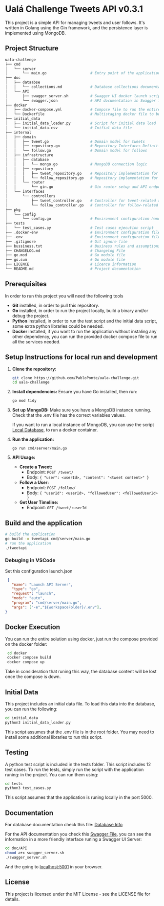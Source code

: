 # Ualá Challenge Tweets API v0.3.1

This project is a simple API for managing tweets and user follows.
It's written in Golang using the Gin framework, and the persistence layer is implemented using MongoDB.

## Project Structure

```bash
uala-challenge
├── cmd
│   └── server
│       └── main.go                    # Entry point of the application, server start
├── doc
│   ├── dataabse
│   │   └── collections.md             # Database collections documentation
│   └── API
│       ├── swagger_server.sh          # Swagger UI docker launch script
│       └── swagger.json               # API documentation in Swagger format
├── docker
│   ├── docker-compose.yml             # Compose file to run the entire solution
│   └── Dockerfile                     # Multistaging docker file to build and run the API
├── initial_data
│   ├── initial_data_loader.py         # Script for initial data load
│   └── initial_data.csv               # Inifial data file
├── internal
│   ├── domain
│   │   ├── tweet.go                   # Domain model for tweets
│   │   ├── repository.go              # Repository Interfaces Definitions
│   │   └── follow.go                  # Domain model for follows 
│   ├── infrastructure
│   │   ├── database
│   │   │   └── mongo.go               # MongoDB connection logic
│   │   ├── repository
│   │   │   ├── tweet_repository.go    # Repository implementation for tweets
│   │   │   └── follow_repository.go   # Repository implementation for follows
│   │   └── router
│   │       └── gin.go                 # Gin router setup and API endpoints
│   └── interfaces
│       └── controllers
│           ├── tweet_controller.go    # Controller for tweet-related requests
│           └── follow_controller.go   # Controller for follow-related requests
├── pkg
│   └── config
│       └── config.go                  # Environment configuration handler
├── tests
│   └── test_cases.py                  # Test cases ejecution script
├── .docker-env                        # Environment configuration file for docker execution
├── .env                               # Environment configuration file for local execution
├── .gitignore                         # Git ignore file 
├── bussiness.txt                      # Business rules and assumptions
├── CHANGELOG.md                       # Changelog File
├── go.mod                             # Go module file
├── go.sum                             # Go module file
├── LICENCE                            # Licence information
└── README.md                          # Project documentation
```

## Prerequisites
In order to run this project you will need the following tools
* **Git** installed, in order to pull this repository.
* **Go** installed, in order to run the project locally, build a binary and/or debug the project.
* **Python** installed, in order to run the test script and the initial data script, some extra python libraries could be needed.
* **Docker** installed, if you want to run the application without instaling any other dependency, you can run the provided docker compose file to run all the services needed.

## Setup Instructions for local run and development

1. **Clone the repository:**
   ```bash
   git clone https://github.com/PabloPonte/uala-challenge.git
   cd uala-challenge
   ```

2. **Install dependencies:**
   Ensure you have Go installed, then run:
   ```bash
   go mod tidy
   ```

3. **Set up MongoDB:**
   Make sure you have a MongoDB instance running. Check that the .env file has the correct variables values.
   
   If you want to run a local instance of MongoDB, you can use the script [Local Database](local_database.sh), to run a docker container.

4. **Run the application:**
   ```
   go run cmd/server/main.go
   ```

5. **API Usage:**
   - **Create a Tweet:**
     - Endpoint: `POST /tweet/`
     - Body: `{ "user": <userId>, "content": "<tweet content>" }`
   - **Follow a User:**
     - Endpoint: `POST /follow/`
     - Body: `{ "userId": <userId>, "followedUser": <followedUserId> }`
   - **Get User Timeline:**
     - Endpoint: `GET /tweet/:userId`

## Build and the application
```bash
# build the application
go build -o tweetapi cmd/server/main.go
# run the application
./tweetapi
```

### Debuging in VSCode
Set this configuration launch.json
```json
 {
   "name": "Launch API Server",
   "type": "go",
   "request": "launch",
   "mode": "auto",
   "program": "cmd/server/main.go",
   "args": ["-e","${workspaceFolder}/.env"],
}
```

## Docker Execution
You can run the entire solution using docker, just run the compose provided on the docker folder:

```bash
 cd docker
 docker compose build
 docker compose up
```

Take in consideration that runing this way, the database content will be lost once the compose is down.

## Initial Data
This project includes an initial data file. To load this data into the database, you can run the following:

```bash
cd initial_data
python3 initial_data_loader.py
```

This script assumes that the .env file is in the root folder.
You may need to install some additional libraries to run this script.

## Testing

A python test script is included in the tests folder. This script includes 12 test cases. To run the tests, simply run the script with the application runing:
 in the project. You can run them using:

```bash
cd tests
python3 test_cases.py
```
This script assumes that the application is runing locally in the port 5000.

## Documentation

For database documentation check this file: [Database Info](/doc/database/collections.md)

For the API documentation you check this [Swagger File](/doc/API/swagger.json), you can see the information in a more friendly interface runing a Swagger UI Server:
```bash
cd doc/API
chmod a+x swagger_server.sh
./swagger_server.sh
```
And the going to [localhost:5001](http://localhost:5001) in your browser.


## License

This project is licensed under the MIT License - see the LICENSE file for details.